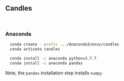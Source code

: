 ## Candles

<br>

### Anaconda

```bash
  conda create --prefix .../Anaconda3/envs/candles
  conda activate candles

  conda install -c anaconda python=3.7.7
  conda install -c anaconda pandas
```

Note, the `pandas` installation step installs `numpy`